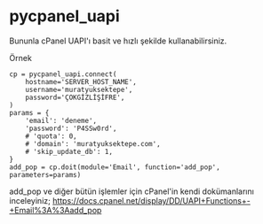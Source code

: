 # pycpanel_uapi
Bununla cPanel UAPI'ı basit ve hızlı şekilde kullanabilirsiniz.


Örnek

```
cp = pycpanel_uapi.connect(
    hostname='SERVER_HOST_NAME',
    username='muratyuksektepe',
    password='ÇOKGİZLİŞİFRE',
)
params = {
    'email': 'deneme',
    'password': 'P4SSw0rd',
    # 'quota': 0,
    # 'domain': 'muratyuksektepe.com',
    # 'skip_update_db': 1,
}
add_pop = cp.doit(module='Email', function='add_pop', parameters=params)
```


add_pop ve diğer bütün işlemler için cPanel'in kendi dokümanlarını inceleyiniz; https://docs.cpanel.net/display/DD/UAPI+Functions+-+Email%3A%3Aadd_pop
